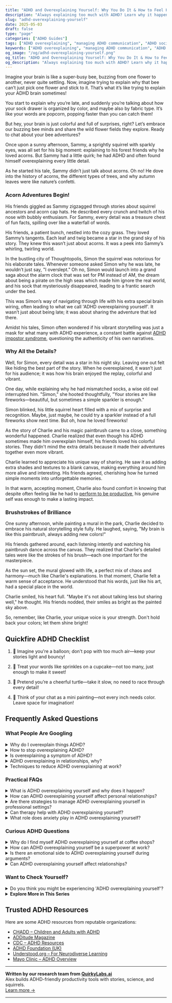 ```yaml
---
title: "ADHD and Overexplaining Yourself: Why You Do It & How to Feel Heard"
description: "Always explaining too much with ADHD? Learn why it happens, how to stop second-guessing your words, and feel confident expressing yourself clearly and authentically."
slug: "adhd-overexplaining-yourself"
date: 2025-05-03
draft: false
type: "page"
categories: ["ADHD Guides"]
tags: ["ADHD overexplaining", "managing ADHD communication", "ADHD social behavior", "ADHD and storytelling", "feeling misunderstood with ADHD", "ADHD self-expression", "understanding ADHD interactions"]
keywords: ["ADHD overexplaining", "managing ADHD communication", "ADHD social behavior", "ADHD and storytelling", "feeling misunderstood with ADHD", "ADHD self-expression", "understanding ADHD interactions"]
og_image: "/og/adhd-overexplaining-yourself.png"
og_title: "ADHD and Overexplaining Yourself: Why You Do It & How to Feel Heard"
og_description: "Always explaining too much with ADHD? Learn why it happens, how to stop second-guessing your words, and feel confident expressing yourself clearly and authentically."
---
```


Imagine your brain is like a super-busy bee, buzzing from one flower to another, never quite settling. Now, imagine trying to explain why that bee can’t just pick one flower and stick to it. That’s what it’s like trying to explain your ADHD brain sometimes!

You start to explain why you’re late, and suddenly you’re talking about how your sock drawer is organized by color, and maybe also by fabric type. It’s like your words are popcorn, popping faster than you can catch them!

But hey, your brain is just colorful and full of surprises, right? Let’s embrace our buzzing bee minds and share the wild flower fields they explore. Ready to chat about your bee adventures?

Once upon a sunny afternoon, Sammy, a sprightly squirrel with sparkly eyes, was all set for his big moment: explaining to his forest friends why he loved acorns. But Sammy had a little quirk; he had ADHD and often found himself overexplaining every little detail.

As he started his tale, Sammy didn’t just talk about acorns. Oh no! He dove into the history of acorns, the different types of trees, and why autumn leaves were like nature’s confetti.

### Acorn Adventures Begin!

His friends giggled as Sammy zigzagged through stories about squirrel ancestors and acorn cap hats. He described every crunch and twitch of his nose with bubbly enthusiasm. For Sammy, every detail was a treasure chest of fun facts, spilling over like a waterfall of words.

His friends, a patient bunch, nestled into the cozy grass. They loved Sammy’s tangents. Each leaf and twig became a star in the grand sky of his story. They knew this wasn’t just about acorns. It was a peek into Sammy’s whirling, twirling world.

In the bustling city of Thoughtopolis, Simon the squirrel was notorious for his elaborate tales. Whenever someone asked Simon why he was late, he wouldn’t just say, "I overslept." Oh no, Simon would launch into a grand saga about the alarm clock that was set for PM instead of AM, the dream about being a pirate on the high seas which made him ignore the real world, and his sock that mysteriously disappeared, leading to a frantic search under the bed.

This was Simon’s way of navigating through life with his extra special brain wiring, often leading to what we call 'ADHD overexplaining yourself'. It wasn’t just about being late; it was about sharing the adventure that led there.

Amidst his tales, Simon often wondered if his vibrant storytelling was just a mask for what many with ADHD experience, a constant battle against [ADHD impostor syndrome](/pages/adhd-impostor-syndrome/), questioning the authenticity of his own narratives.

### Why All the Details?

Well, for Simon, every detail was a star in his night sky. Leaving one out felt like hiding the best part of the story. When he overexplained, it wasn’t just for his audience; it was how his brain enjoyed the replay, colorful and vibrant.

One day, while explaining why he had mismatched socks, a wise old owl interrupted him. "Simon," she hooted thoughtfully, "Your stories are like fireworks—beautiful, but sometimes a simple sparkler is enough."

Simon blinked, his little squirrel heart filled with a mix of surprise and recognition. Maybe, just maybe, he could try a sparkler instead of a full fireworks show next time. But oh, how he loved fireworks!

As the story of Charlie and his magic paintbrush came to a close, something wonderful happened. Charlie realized that even though his ADHD sometimes made him overexplain himself, his friends loved his colorful stories. They didn't mind the extra details because it made their adventures together even more vibrant.

Charlie learned to appreciate his unique way of sharing. He saw it as adding extra shades and textures to a blank canvas, making everything around him more alive and interesting. His friends agreed, cherishing how he turned simple moments into unforgettable memories.

In that warm, accepting moment, Charlie also found comfort in knowing that despite often feeling like he had to [perform to be productive](/pages/adhd-performative-productivity/), his genuine self was enough to make a lasting impact.

### Brushstrokes of Brilliance

One sunny afternoon, while painting a mural in the park, Charlie decided to embrace his natural storytelling style fully. He laughed, saying, "My brain is like this paintbrush, always adding new colors!"

His friends gathered around, each listening intently and watching his paintbrush dance across the canvas. They realized that Charlie's detailed tales were like the strokes of his brush—each one important for the masterpiece.

As the sun set, the mural glowed with life, a perfect mix of chaos and harmony—much like Charlie's explanations. In that moment, Charlie felt a warm sense of acceptance. He understood that his words, just like his art, had a special place in the world.

Charlie smiled, his heart full. "Maybe it's not about talking less but sharing well," he thought. His friends nodded, their smiles as bright as the painted sky above.

So, remember, like Charlie, your unique voice is your strength. Don't hold back your colors; let them shine bright!

## Quickfire ADHD Checklist

1. 🎈 Imagine you're a balloon; don't pop with too much air—keep your stories light and bouncy!

2. 🧁 Treat your words like sprinkles on a cupcake—not too many, just enough to make it sweet!

3. 🐢 Pretend you’re a cheerful turtle—take it slow, no need to race through every detail!

4. 🎨 Think of your chat as a mini painting—not every inch needs color. Leave space for imagination!

## Frequently Asked Questions



### What People Are Googling

<details><summary>Why do I overexplain things ADHD?</summary><p>Absolutely, this is a common trait for many with ADHD! When you're sharing thoughts or explaining something, it may feel essential to include every detail to fully convey your message or to ensure you're thoroughly understood. This can also stem from past experiences of being misunderstood or not heard, prompting you to give as much context as possible. Remember, your thoroughness shows how deeply you care about clarity and communication, which is truly a strength, even if it feels a bit overwhelming at times.</p></details>
<details><summary>How to stop overexplaining ADHD?</summary><p>It's really common to feel like you need to overexplain your ADHD, especially when you're worried about being understood or not judged. A cozy tip is to remind yourself that it's okay to share just enough information to be clear and comfortable—no more, no less. You might find it helpful to practice some key phrases that feel true to you, like "I'm working through my ADHD traits in this situation," or "I might need a bit more time for tasks, thanks for your patience." Remember, your ADHD is just one part of your wonderfully unique self, and you get to choose how much you share about it.</p></details>
<details><summary>Is overexplaining a symptom of ADHD?</summary><p>Absolutely, overexplaining can indeed be a symptom of ADHD, and you're not alone if you find yourself doing it! Many folks with ADHD tend to dive into more details than might be deemed necessary, often because they want to ensure they are thoroughly understood, or because all the details feel equally important. It’s also a way to counteract past experiences where they might have been misunderstood. So, if you find yourself in the midst of a detailed explanation, remember it’s just a part of how your unique brain shares information with the world!</p></details>
<details><summary>ADHD overexplaining in relationships, why?</summary><p>Ah, the tendency to overexplain in relationships when you have ADHD is actually pretty common! It often stems from a desire to make sure you're thoroughly understood, especially when past experiences might have left you feeling misinterpreted or dismissed. This overcommunication can be your way of trying to connect deeply and ensure clarity. It’s really just about making sure your thoughts and feelings are accurately conveyed, which is totally understandable. Remember, your thoroughness shows how much you care about understanding and being understood by others.</p></details>
<details><summary>Techniques to reduce ADHD overexplaining at work?</summary><p>Ah, overexplaining can indeed be a bit of a hurdle when you've got ADHD, can't it? One helpful technique is to prepare a brief outline or key points before meetings or conversations. This can keep your thoughts organized and your explanations concise. Another useful strategy is to pause regularly, allowing others to ask questions or contribute; this not only makes interactions more collaborative but also gives you a moment to re-center. And remember, practice makes perfect, so don't be too hard on yourself as you refine your skills!</p></details>



### Practical FAQs

<details><summary>What is ADHD overexplaining yourself and why does it happen?</summary><p>ADHD overexplaining is when someone with ADHD feels compelled to provide more details or reasoning than might typically be expected. This often happens because individuals with ADHD might worry about being misunderstood or not taken seriously, so they try to cover all bases to ensure their point is clear. Additionally, the ADHD brain tends to make lots of connections and thinks about things deeply and extensively, which can lead to the sharing of all those thoughts in conversation. It's really just a way of making sure they're fully expressing themselves and being understood, though it can sometimes feel overwhelming.</p></details>
<details><summary>How can ADHD overexplaining yourself affect personal relationships?</summary><p>When you have ADHD, you might find yourself overexplaining your thoughts or actions to make sure you're completely understood, which stems from worries about being misinterpreted. This can sometimes make conversations feel a bit overwhelming or exhausting for others, as they might receive more information than they feel they need. It's important to recognize and appreciate your desire for clarity and thoroughness—it shows your care for the relationship! Practicing mindfulness about when and how much to explain can help maintain a comfortable balance in conversations, keeping connections strong and enjoyable.</p></details>
<details><summary>Are there strategies to manage ADHD overexplaining yourself in professional settings?</summary><p>Absolutely, managing the tendency to overexplain in professional settings is a common goal for many with ADHD, and there are some practical strategies you can try. One effective method is to prepare and practice key points you want to convey ahead of time, which can help keep your explanations concise and focused. Another helpful tip is to pause after making a main point, allowing others the opportunity to ask questions or contribute, which naturally limits the length of your response. Lastly, seeking feedback from trusted colleagues can also provide insights into your communication style and help you refine it over time. With practice and patience, you'll likely find it gets easier to keep your explanations just right!</p></details>
<details><summary>Can therapy help with ADHD overexplaining yourself?</summary><p>Absolutely, therapy can be a wonderful resource in managing ADHD-related behaviors like overexplaining! Working with a therapist, particularly one who understands ADHD, can help you explore the roots of why you might feel the need to overexplain. They can offer strategies to help you communicate more effectively and confidently. Plus, therapy provides a supportive space to practice new skills and gain feedback in a comfortable, non-judgmental setting.</p></details>
<details><summary>What role does anxiety play in ADHD overexplaining yourself?</summary><p>Anxiety often plays a significant role when it comes to overexplaining in ADHD. This might happen because you're worried about being misunderstood or not being believed, so you feel compelled to provide more details than necessary. Think of it like your mind trying to cover all bases to avoid any confusion or conflict. Remember, it's perfectly okay to give yourself permission to share just enough information without overloading your listener or yourself.</p></details>



### Curious ADHD Questions

<details><summary>Why do I find myself ADHD overexplaining yourself at coffee shops?</summary><p>It's completely natural to find yourself over-explaining things sometimes, especially in social settings like coffee shops. When you have ADHD, your brain often tries to communicate many thoughts all at once, and this can lead to giving more details than necessary to make sure you are understood. Remember, this is just part of your unique way of processing and sharing information. Next time you catch yourself doing it, gently remind yourself to pause, breathe, and perhaps enjoy a sip of your coffee—it's all okay!</p></details>
<details><summary>How can ADHD overexplaining yourself be a superpower at work?</summary><p>Absolutely, overexplaining, which is often seen in those of us with ADHD, can definitely be a superpower in the workplace! This trait allows us to provide thorough explanations and details that others might overlook, ensuring clarity and comprehensive understanding. It's like we’re naturally equipped to anticipate questions and fill in the gaps before they even arise, which can be incredibly valuable in tasks that require detailed documentation, training new team members, or managing complex projects. So, while it might feel a bit much at times, your knack for giving detailed explanations can truly be an asset, helping to enhance communication and reduce misunderstandings in your team!</p></details>
<details><summary>Is there an emotional side to ADHD overexplaining yourself during arguments?</summary><p>Absolutely, there's a significant emotional dimension to why someone with ADHD might overexplain themselves during arguments. This often stems from a deep need to be understood and a fear of being misinterpreted, which is common among individuals with ADHD. Overexplaining can also be a way to ensure that every aspect of your thoughts and feelings is communicated, trying to cover all bases to prevent conflict or miscommunication. Remember, it’s perfectly okay to be thorough in expressing yourself; it's part of making sure your voice is heard and understood.</p></details>
<details><summary>Can ADHD overexplaining yourself affect relationships?</summary><p>Absolutely, it's quite common for individuals with ADHD to find themselves overexplaining in conversations. This can sometimes affect relationships, as friends or partners might feel overwhelmed or find it hard to keep up with the flood of details. It’s really important to remember that this is just a part of how your brain uniquely functions, and it’s okay. Open communication about your needs and how you express yourself can help build understanding and patience between you and your loved ones.</p></details>



### Want to Check Yourself?

<details><summary>Do you think you might be experiencing 'ADHD overexplaining yourself'?</summary><p>Absolutely, overexplaining is a common experience for many people with ADHD! It often stems from a desire to make sure we're completely understood, due to past experiences of being misunderstood or dismissed. If you find yourself giving more details than might be necessary, try not to be too hard on yourself. Remember, this is just another facet of your unique way of processing and sharing information, and it's okay to gently work on more concise communication if you feel it's important to you.</p></details>

<script type="application/ld+json">
{
  "@context": "https://schema.org",
  "@type": "FAQPage",
  "mainEntity": [
    {
      "@type": "Question",
      "name": "Why do I overexplain things ADHD?",
      "acceptedAnswer": {
        "@type": "Answer",
        "text": "Absolutely, this is a common trait for many with ADHD! When you're sharing thoughts or explaining something, it may feel essential to include every detail to fully convey your message or to ensure you're thoroughly understood. This can also stem from past experiences of being misunderstood or not heard, prompting you to give as much context as possible. Remember, your thoroughness shows how deeply you care about clarity and communication, which is truly a strength, even if it feels a bit overwhelming at times."
      }
    },
    {
      "@type": "Question",
      "name": "How to stop overexplaining ADHD?",
      "acceptedAnswer": {
        "@type": "Answer",
        "text": "It's really common to feel like you need to overexplain your ADHD, especially when you're worried about being understood or not judged. A cozy tip is to remind yourself that it's okay to share just enough information to be clear and comfortable\u2014no more, no less. You might find it helpful to practice some key phrases that feel true to you, like \"I'm working through my ADHD traits in this situation,\" or \"I might need a bit more time for tasks, thanks for your patience.\" Remember, your ADHD is just one part of your wonderfully unique self, and you get to choose how much you share about it."
      }
    },
    {
      "@type": "Question",
      "name": "Is overexplaining a symptom of ADHD?",
      "acceptedAnswer": {
        "@type": "Answer",
        "text": "Absolutely, overexplaining can indeed be a symptom of ADHD, and you're not alone if you find yourself doing it! Many folks with ADHD tend to dive into more details than might be deemed necessary, often because they want to ensure they are thoroughly understood, or because all the details feel equally important. It\u2019s also a way to counteract past experiences where they might have been misunderstood. So, if you find yourself in the midst of a detailed explanation, remember it\u2019s just a part of how your unique brain shares information with the world!"
      }
    },
    {
      "@type": "Question",
      "name": "ADHD overexplaining in relationships, why?",
      "acceptedAnswer": {
        "@type": "Answer",
        "text": "Ah, the tendency to overexplain in relationships when you have ADHD is actually pretty common! It often stems from a desire to make sure you're thoroughly understood, especially when past experiences might have left you feeling misinterpreted or dismissed. This overcommunication can be your way of trying to connect deeply and ensure clarity. It\u2019s really just about making sure your thoughts and feelings are accurately conveyed, which is totally understandable. Remember, your thoroughness shows how much you care about understanding and being understood by others."
      }
    },
    {
      "@type": "Question",
      "name": "Techniques to reduce ADHD overexplaining at work?",
      "acceptedAnswer": {
        "@type": "Answer",
        "text": "Ah, overexplaining can indeed be a bit of a hurdle when you've got ADHD, can't it? One helpful technique is to prepare a brief outline or key points before meetings or conversations. This can keep your thoughts organized and your explanations concise. Another useful strategy is to pause regularly, allowing others to ask questions or contribute; this not only makes interactions more collaborative but also gives you a moment to re-center. And remember, practice makes perfect, so don't be too hard on yourself as you refine your skills!"
      }
    }
  ]
}
</script>
<script type="application/ld+json">
{
  "@context": "https://schema.org",
  "@type": "Article",
  "author": {
    "@type": "Person",
    "name": "QuirkyLabs",
    "url": "https://quirkylabs.ai/about"
  },
  "headline": "\"End the Cycle: Embrace ADHD Overexplaining Yourself!\"",
  "mainEntityOfPage": "https://blog.quirkylabs.ai/pages/adhd-overexplaining-yourself/",
  "datePublished": "2025-05-03"
}
</script>
<script type="application/ld+json">
{
  "@context": "https://schema.org",
  "@type": "BreadcrumbList",
  "itemListElement": [
    {
      "@type": "ListItem",
      "position": 1,
      "name": "Home",
      "item": "https://quirkylabs.ai/"
    },
    {
      "@type": "ListItem",
      "position": 2,
      "name": "Blog",
      "item": "https://blog.quirkylabs.ai/"
    },
    {
      "@type": "ListItem",
      "position": 3,
      "name": "\"End the Cycle: Embrace ADHD Overexplaining Yourself!\"",
      "item": "https://blog.quirkylabs.ai/pages/adhd-overexplaining-yourself/"
    }
  ]
}
</script>

<details>
<summary><strong>Explore More in This Series</strong></summary>

- [Adhd Fake Success](/pages/adhd-fake-success/)
- [Adhd People Pleasing](/pages/adhd-people-pleasing/)
- [Adhd Working Hard To Fit In](/pages/adhd-working-hard-to-fit-in/)
- [Adhd Compliment Doubt](/pages/adhd-compliment-doubt/)
- [Adhd Masking At Work](/pages/adhd-masking-at-work/)
- [Adhd Impostor Syndrome](/pages/adhd-impostor-syndrome/)
- [Adhd Hide Your Struggles](/pages/adhd-hide-your-struggles/)
- [Adhd High Functioning Struggles](/pages/adhd-high-functioning-struggles/)
</details>



## Trusted ADHD Resources

Here are some ADHD resources from reputable organizations:

- [CHADD – Children and Adults with ADHD](https://chadd.org)
- [ADDitude Magazine](https://www.additudemag.com)
- [CDC – ADHD Resources](https://www.cdc.gov/ncbddd/adhd)
- [ADHD Foundation (UK)](https://www.adhdfoundation.org.uk)
- [Understood.org – For Neurodiverse Learning](https://www.understood.org)
- [Mayo Clinic – ADHD Overview](https://www.mayoclinic.org/diseases-conditions/adhd)


---

**Written by our research team from [QuirkyLabs.ai](https://quirkylabs.ai)**  
Alex builds ADHD-friendly productivity tools with stories, science, and squirrels.  
[Learn more →](https://quirkylabs.ai)

---